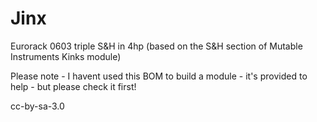 # Jinx
Eurorack 0603 triple S&amp;H in 4hp (based on the S&H section of Mutable Instruments Kinks module)

Please note - I havent used this BOM to build a module - it's provided to help - but please check it first!

cc-by-sa-3.0
